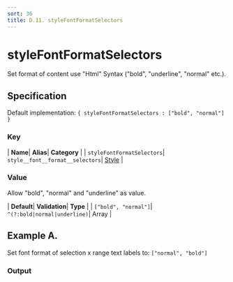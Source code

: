 ```yaml
---
sort: 36
title: D.11. styleFontFormatSelectors
---
```

# styleFontFormatSelectors

Set format of content use "Html" Syntax ("bold", "underline", "normal" etc.). 


## Specification

Default implementation: ```{ styleFontFormatSelectors : ["bold", "normal"] }```

### Key

| **Name**| **Alias**| **Category** |
| ```styleFontFormatSelectors```| ```style__font__format__selectors```| [Style](../options/#style) |

### Value

Allow "bold", "normal" and "underline" as value.

| **Default**| **Validation**| **Type** |
| ```["bold", "normal"]```| ```^(?:bold|normal|underline)```| Array |



## Example A.

Set font format of selection x range text labels to: ```["normal", "bold"]```

### Output

  <div id="a">
      <script> 
          d3.statosio( 
    file, 
    "domain", 
    [ "mobile" ], 
    { "styleFontFormatSelectors" : ["normal", "bold"], "view__dom_id" : "a" }
)

      </script>
  </div>

Open output in a [blank window](../sources/styleFontFormatSelectors--example-a.html){:target="_self"}. 
Download examples [as zip](../sources/styleFontFormatSelectors.zip){:target="_blank"}. 

### Parameters

This dataset shows the mobile google pagerank performance score for a certain website.

| | **Value** | **Type** |
|------:|:------|:------|
| **Source** | ["../data/performance.json"](../data/performance.json) | String |
| **X** | ```"domain"``` | String |
| **Y** | ```[ "mobile" ]``` | Array |
| **Options** | ```{ "styleFontFormatSelectors" : ["normal", "bold"] }``` | Object |


### Source Code

* Invoke Function

```javascript
d3.statosio( 
    file, 
    "domain", 
    [ "mobile" ], 
    { "styleFontFormatSelectors" : ["normal", "bold"] }
)
```

* HTML Implementation

```html
<!DOCTYPE html>
<head>
    <title>d3.statosio - styleFontFormatSelectors</title>
    <meta content="text/html;charset=utf-8" http-equiv="Content-Type">
    <meta content="utf-8" http-equiv="encoding">
    <script src="https://cdnjs.cloudflare.com/ajax/libs/d3/6.2.0/d3.js"></script>
    <script src="../libs/statosio.js"></script>
</head>
<body>
    <script>
        d3.json( "../data/performance.json" )
            .then( ( file ) => {
                d3.statosio( 
                    file, 
                    "domain", 
                    [ "mobile" ], 
                    { "styleFontFormatSelectors" : ["normal", "bold"] }
                )
            } )
    </script>
</body>
```
## Example B.

Set font format of selection x range text labels to: ```["bold", "normal"]```

### Output

  <div id="b">
      <script> 
          d3.statosio( 
    file, 
    "domain", 
    [ "mobile" ], 
    { "styleFontFormatSelectors" : ["bold", "normal"], "view__dom_id" : "b" }
)

      </script>
  </div>

Open output in a [blank window](../sources/styleFontFormatSelectors--example-b.html){:target="_self"}. 
Download examples [as zip](../sources/styleFontFormatSelectors.zip){:target="_blank"}. 

### Parameters

This dataset shows the mobile google pagerank performance score for a certain website.

| | **Value** | **Type** |
|------:|:------|:------|
| **Source** | ["../data/performance.json"](../data/performance.json) | String |
| **X** | ```"domain"``` | String |
| **Y** | ```[ "mobile" ]``` | Array |
| **Options** | ```{ "styleFontFormatSelectors" : ["bold", "normal"] }``` | Object |


### Source Code

* Invoke Function

```javascript
d3.statosio( 
    file, 
    "domain", 
    [ "mobile" ], 
    { "styleFontFormatSelectors" : ["bold", "normal"] }
)
```

* HTML Implementation

```html
<!DOCTYPE html>
<head>
    <title>d3.statosio - styleFontFormatSelectors</title>
    <meta content="text/html;charset=utf-8" http-equiv="Content-Type">
    <meta content="utf-8" http-equiv="encoding">
    <script src="https://cdnjs.cloudflare.com/ajax/libs/d3/6.2.0/d3.js"></script>
    <script src="../libs/statosio.js"></script>
</head>
<body>
    <script>
        d3.json( "../data/performance.json" )
            .then( ( file ) => {
                d3.statosio( 
                    file, 
                    "domain", 
                    [ "mobile" ], 
                    { "styleFontFormatSelectors" : ["bold", "normal"] }
                )
            } )
    </script>
</body>
```
